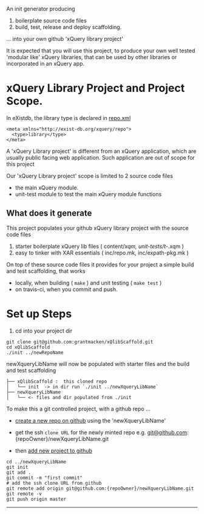 
An init generator producing 

 1. boilerplate source code files
 2. build, test, release and deploy scaffolding.

... into your own github 'xQuery library project'

It is expected that you will use this project,
to produce your own well tested 'modular like' xQuery libraries,
that can be used by other libraries or incorporated in an xQuery app.

# xQuery Library Project and Project Scope.
 
In eXistdb, the library type is declared in [repo.xml](https://exist-db.org/exist/apps/doc/repo)

```
<meta xmlns="http://exist-db.org/xquery/repo">
  <type>library</type>
</meta>
```
A 'xQuery Library project' is different from an xQuery application, 
which are usually public facing web application. 
Such application are out of scope for this project

Our 'xQuery Library project' scope is limited to 2 source code files

- the main xQuery module.
- unit-test module to test the main xQuery module functions

## What does it generate 

This project populates your github xQuery library project with the source code files
 1. starter boilerplate xQuery lib files ( content/*xqm, unit-tests/t-*.xqm )
 2. easy to tinker with XAR essentials ( inc/repo.mk, inc/expath-pkg.mk )

On top of these source code files it provides for your project a simple build 
and test scaffolding, that works 
 - locally, when building ( `make` ) and unit testing ( `make test` )
 - on travis-ci,  when you commit and push.  


# Set up Steps

1. cd into your project dir 

```
git clone git@github.com:grantmacken/xQlibScaffold.git
cd xQlibScaffold
./init ../newRepoName
```
newXqueryLibName will now be populated with starter files
and the build and test scaffolding

```
├── xQlibScaffold :  this cloned repo
│   └── init  -> in dir run `./init ../newXqueryLibName`
├── newXqueryLibName
│   └── <- files and dir populated from ./init
```

To make this a git controlled project, with a github repo ...

 - [create a new repo on github](https://help.github.com/en/articles/creating-a-new-repository) 
using the 'newXqueryLibName' 
 - get the ssh `clone URL` for the newly minted repo e.g. git@github.com:{repoOwner}/newXqueryLibName.git

 - then [add new project to github](https://help.github.com/en/articles/adding-an-existing-project-to-github-using-the-command-line)

```
cd ../newXqueryLibName
git init
git add .
git commit -m "first commit"
# add the ssh clone URL from github
git remote add origin git@github.com:{repoOwner}/newXqueryLibName.git
git remote -v
git push origin master
```

--------------------------------------------------




